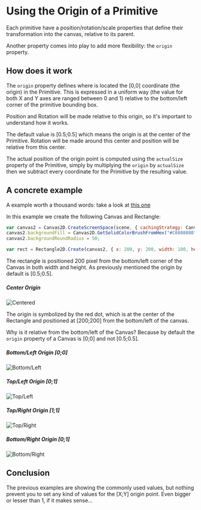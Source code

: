 # Using the Origin of a Primitive

Each primitive have a position/rotation/scale properties that define their transformation into the canvas, relative to its parent.

Another property comes into play to add more flexibility: the `origin` property.

## How does it work

The `origin` property defines where is located the [0,0] coordinate (the origin) in the Primitive. This is expressed in a uniform way (the value for both X and Y axes are ranged between 0 and 1) relative to the bottom/left corner of the primitive bounding box.

Position and Rotation will be made relative to this origin, so it's important to understand how it works.

The default value is [0.5;0.5] which means the origin is at the center of the Primitive. Rotation will be made around this center and position will be relative from this center.

The actual position of the origin point is computed using the `actualSize` property of the Primitive, simply by multiplying the `origin` by `actualSize` then we subtract every coordinate for the Primitive by the resulting value. 

## A concrete example
A example worth a thousand words: take a look at [this one](http://babylonjs-playground.com/#DIF54#2)

In this example we create the following Canvas and Rectangle:
```javascript
var canvas2 = Canvas2D.CreateScreenSpace(scene, { cachingStrategy: Canvas2D.CACHESTRATEGY_DONTCACHE });
canvas2.backgroundFill = Canvas2D.GetSolidColorBrushFromHex("#C0808080");
canvas2.backgroundRoundRadius = 50;

var rect = Rectangle2D.Create(canvas2, { x: 200, y: 200, width: 100, height: 100, fill: Canvas2D.GetSolidColorBrushFromHex("#808080FF"), border: Canvas2D.GetSolidColorBrushFromHex("#FFFFFFFF"), borderThickness: 4, roundRadius: 5 });
```

The rectangle is positioned 200 pixel from the bottom/left corner of the Canvas in both width and height. As previously mentioned the origin by default is [0.5;0.5].

##### Center Origin
![Centered](http://i.imgur.com/iMMiAIF.png)

The origin is symbolized by the red dot, which  is at the center of the Rectangle and positioned at [200;200] from the bottom/left of the canvas.

Why is it relative from the bottom/left of the Canvas? Because by default the `origin` property of a Canvas is [0;0] and not [0.5;0.5].


##### Bottom/Left Origin [0;0]
![Bottom/Left](http://i.imgur.com/B3zw2XX.png)

##### Top/Left Origin [0;1]
![Top/Left](http://i.imgur.com/9NP6hqG.png)

##### Top/Right Origin [1;1]
![Top/Right](http://i.imgur.com/Irj6js9.png)

##### Bottom/Right Origin [0;1]
![Bottom/Right](http://i.imgur.com/bRo9wXq.png)

## Conclusion
The previous examples are showing the commonly used values, but nothing prevent you to set any kind of values for the [X;Y] origin point. Even bigger or lesser than 1, if it makes sense...